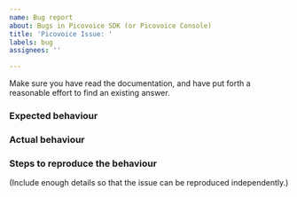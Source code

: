 ```yaml
---
name: Bug report
about: Bugs in Picovoice SDK (or Picovoice Console)
title: 'Picovoice Issue: '
labels: bug
assignees: ''

---
```


Make sure you have read the documentation, and have put forth a reasonable effort to find an existing answer.

### Expected behaviour


### Actual behaviour


### Steps to reproduce the behaviour

(Include enough details so that the issue can be reproduced independently.)

